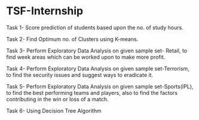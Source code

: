 # TSF-Internship
Task 1- Score prediction of students based upon the no. of study hours.

Task 2- Find Optimum no. of Clusters using K-means.

Task 3- Perform Exploratory Data Analysis on given sample set- Retail, to find week areas which can be worked upon to make more profit.

Task 4- Perform Exploratory Data Analysis on given sample set-Terrorism, to find the security issues and  suggest ways to eradicate it.

Task 5- Perform Exploratory Data Analysis on given sample set-Sports(IPL), to find the best performing teams and players, also to find the factors contributing in the win or loss of a match.

Task 6- Using Decision Tree Algorithm
